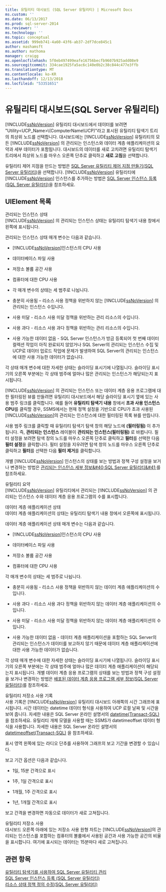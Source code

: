 ```yaml
---
title: 유틸리티 대시보드 (SQL Server 유틸리티) | Microsoft Docs
ms.custom: ''
ms.date: 06/13/2017
ms.prod: sql-server-2014
ms.reviewer: ''
ms.technology: ''
ms.topic: conceptual
ms.assetid: 999eb741-4a60-43f6-ab37-2df7dce845c1
author: mashamsft
ms.author: mathoma
manager: craigg
ms.openlocfilehash: 5f0eb497499eafe16756becfb9607b925add08e9
ms.sourcegitcommit: 334cae1925fa5ac6c140e0b2c38c844c477e3ffb
ms.translationtype: MT
ms.contentlocale: ko-KR
ms.lasthandoff: 12/13/2018
ms.locfileid: "53351651"
---
```

# <a name="utility-dashboard-sql-server-utility"></a>유틸리티 대시보드(SQL Server 유틸리티)
  [!INCLUDE[ssNoVersion](../includes/ssnoversion-md.md)] 유틸리티 대시보드에서 데이터를 보려면 "Utility<UCP_Name>\\(ComputerName\UCP)"라고 표시된 유틸리티 탐색기 트리의 최상위 노드를 선택합니다. 대시보드에는 [!INCLUDE[ssNoVersion](../includes/ssnoversion-md.md)] 유틸리티의 모든 [!INCLUDE[ssNoVersion](../includes/ssnoversion-md.md)] 의 관리되는 인스턴스와 데이터 계층 애플리케이션의 요약과 세부 데이터가 포함됩니다. 대시보드의 데이터를 새로 고치려면 유틸리티 탐색기 트리에서 최상위 노드를 마우스 오른쪽 단추로 클릭하고 **새로 고침**을 선택합니다.  
  
 유틸리티 제어 지점을 만드는 방법은 [SQL Server 유틸리티 제어 지점 만들기&#40;SQL Server 유틸리티&#41;](../relational-databases/manage/create-a-sql-server-utility-control-point-sql-server-utility.md)을 선택합니다. [!INCLUDE[ssNoVersion](../includes/ssnoversion-md.md)] 유틸리티에 [!INCLUDE[ssNoVersion](../includes/ssnoversion-md.md)] 인스턴스를 추가하는 방법은 [SQL Server 인스턴스 등록&#40;SQL Server 유틸리티&#41;](../relational-databases/manage/enroll-an-instance-of-sql-server-sql-server-utility.md)을 참조하세요.  
  
## <a name="uielement-list"></a>UIElement 목록  
 관리되는 인스턴스 상태  
 [!INCLUDE[ssNoVersion](../includes/ssnoversion-md.md)] 의 관리되는 인스턴스 상태는 유틸리티 탐색기 내용 창에서 왼쪽에 표시됩니다.  
  
 관리되는 인스턴스 상태 매개 변수는 다음과 같습니다.  
  
-   [!INCLUDE[ssNoVersion](../includes/ssnoversion-md.md)]인스턴스의 CPU 사용  
  
-   데이터베이스 파일 사용  
  
-   저장소 볼륨 공간 사용  
  
-   컴퓨터에 대한 CPU 사용  
  
-   각 매개 변수의 상태는 세 범주로 나뉩니다.  
  
-   충분히 사용됨 – 리소스 사용 정책을 위반하지 않는 [!INCLUDE[ssNoVersion](../includes/ssnoversion-md.md)] 의 관리되는 인스턴스 수입니다.  
  
-   사용 미달 - 리소스 사용 미달 정책을 위반하는 관리 리소스의 수입니다.  
  
-   사용 과다 - 리소스 사용 과다 정책을 위반하는 관리 리소스의 수입니다.  
  
-   사용 가능한 데이터 없음 - SQL Server 인스턴스가 방금 등록되어 첫 번째 데이터 컬렉션 작업이 아직 완료되지 않았거나 SQL Server의 관리되는 인스턴스 수집 및 UCP로 데이터 업로드 작업에 문제가 발생하여 SQL Server의 관리되는 인스턴스에 대한 사용 가능한 데이터가 없습니다.  
  
 각 상태 매개 변수에 대한 자세한 상태는 슬라이딩 표시기에 나열됩니다. 슬라이딩 표시기의 오른쪽 부분에는 각 상태 범주에 얼마나 많은 관리되는 인스턴스가 해당되는지 표시됩니다.  
  
 [!INCLUDE[ssNoVersion](../includes/ssnoversion-md.md)] 의 관리되는 인스턴스 또는 데이터 계층 응용 프로그램에 대한 필터링된 뷰를 만들려면 유틸리티 대시보드에서 해당 슬라이딩 표시기 옆에 있는 사용 범주 링크를 클릭합니다. 예를 들어 **유틸리티 탐색기 내용** 창에서 **초과 사용 인스턴스 CPU**를 클릭할 경우, SSMS에서는 현재 정책 설정을 기반으로 CPU가 초과 사용된 [!INCLUDE[ssNoVersion](../includes/ssnoversion-md.md)]의 관리되는 인스턴스에 대한 필터링된 목록 뷰를 만듭니다.  
  
 사용 범주 링크를 클릭할 때 유틸리티 탐색기 탐색 창의 해당 노드에 **(필터링됨)** 이 추가됩니다. 즉, **관리되는 인스턴스** 레이블이 **관리되는 인스턴스(필터링됨)** 로 바뀝니다. 필터 설정을 보려면 탐색 창의 노드를 마우스 오른쪽 단추로 클릭하고 **필터**를 선택한 다음 **필터 설정**을 클릭합니다. 필터 설정을 지우려면 탐색 창의 노드를 마우스 오른쪽 단추로 클릭하고 **필터**를 선택한 다음 **필터 제거**를 클릭합니다.  
  
 개별 [!INCLUDE[ssNoVersion](../includes/ssnoversion-md.md)] 인스턴스의 상태를 보는 방법과 정책 구성 설정을 보거나 변경하는 방법은 [관리되는 인스턴스 세부 정보&amp;#40;SQL Server 유틸리티&amp;#41;](../../2014/database-engine/managed-instance-details-sql-server-utility.md)를 참조하세요.  
  
 유틸리티 요약  
 [!INCLUDE[ssNoVersion](../includes/ssnoversion-md.md)] 유틸리티에서 관리되는 [!INCLUDE[ssNoVersion](../includes/ssnoversion-md.md)] 의 관리되는 인스턴스 수와 데이터 계층 응용 프로그램의 수를 표시합니다.  
  
 데이터 계층 애플리케이션 상태  
 데이터 계층 애플리케이션의 상태는 유틸리티 탐색기 내용 창에서 오른쪽에 표시됩니다.  
  
 데이터 계층 애플리케이션 상태 매개 변수는 다음과 같습니다.  
  
-   [!INCLUDE[ssNoVersion](../includes/ssnoversion-md.md)]인스턴스의 CPU 사용  
  
-   데이터베이스 파일 사용  
  
-   저장소 볼륨 공간 사용  
  
-   컴퓨터에 대한 CPU 사용  
  
 각 매개 변수의 상태는 세 범주로 나뉩니다.  
  
-   충분히 사용됨 - 리소스 사용 정책을 위반하지 않는 데이터 계층 애플리케이션의 수 입니다.  
  
-   사용 과다 - 리소스 사용 과다 정책을 위반하지 않는 데이터 계층 애플리케이션의 수 입니다.  
  
-   사용 미달 - 리소스 사용 미달 정책을 위반하지 않는 데이터 계층 애플리케이션의 수 입니다.  
  
-   사용 가능한 데이터 없음 - 데이터 계층 애플리케이션을 포함하는 SQL Server의 관리되는 인스턴스가 데이터를 보고하지 않기 때문에 데이터 계층 애플리케이션에 대한 사용 가능한 데이터가 없습니다.  
  
 각 상태 매개 변수에 대한 자세한 상태는 슬라이딩 표시기에 나열됩니다. 슬라이딩 표시기의 오른쪽 부분에는 각 상태 범주에 얼마나 많은 데이터 계층 애플리케이션이 해당되는지 표시됩니다. 개별 데이터 계층 응용 프로그램의 상태를 보는 방법과 정책 구성 설정을 보거나 변경하는 방법은 [배포된 데이터 계층 응용 프로그램 세부 정보&#40;SQL Server 유틸리티&#41;](../../2014/database-engine/deployed-data-tier-application-details-sql-server-utility.md)를 참조하세요.  
  
 유틸리티 저장소 사용 기록  
 사용 기록은 [!INCLUDE[ssNoVersion](../includes/ssnoversion-md.md)] 유틸리티 대시보드 아래쪽의 시간 그래프에 표시됩니다. 시간 데이터는 datetime 데이터 형식을 사용하여 UCP 로컬 날짜 및 시간을 보여 줍니다. 자세한 내용은 SQL Server 온라인 설명서의 [datetime(Transact-SQL)](https://go.microsoft.com/fwlink/?LinkId=164071) 을 참조하세요. 유틸리티 개체 모델을 사용할 때는 SSMS가 datetimeoffset 데이터 형식을 사용합니다. 자세한 내용은 SQL Server 온라인 설명서의 [datetimeoffset(Transact-SQL)](https://go.microsoft.com/fwlink/?LinkId=141713) 을 참조하세요.  
  
 표시 영역 왼쪽에 있는 라디오 단추를 사용하여 그래프의 보고 기간을 변경할 수 있습니다.  
  
 보고 기간 옵션은 다음과 같습니다.  
  
-   1일, 15분 간격으로 표시  
  
-   1주, 1일 간격으로 표시  
  
-   1개월, 1주 간격으로 표시  
  
-   1년, 1개월 간격으로 표시  
  
 보고 간격을 변경하면 자동으로 데이터가 새로 고쳐집니다.  
  
 유틸리티 저장소 사용  
 대시보드 오른쪽 아래에 있는 저장소 사용 원형 차트는 [!INCLUDE[ssNoVersion](../includes/ssnoversion-md.md)]의 관리되는 인스턴스를 포함하는 컴퓨터의 볼륨에서 사용된 공간과 사용 가능한 공간의 비율을 표시합니다. 여기에 표시되는 데이터는 15분마다 새로 고쳐집니다.  
  
## <a name="see-also"></a>관련 항목  
 [유틸리티 탐색기를 사용하여 SQL Server 유틸리티 관리](../relational-databases/manage/use-utility-explorer-to-manage-the-sql-server-utility.md)   
 [SQL Server 인스턴스 등록 &#40;SQL Server 유틸리티&#41;](../relational-databases/manage/enroll-an-instance-of-sql-server-sql-server-utility.md)   
 [리소스 상태 정책 정의 수정&#40;SQL Server 유틸리티&#41;](../relational-databases/manage/modify-a-resource-health-policy-definition-sql-server-utility.md)  
  
  
